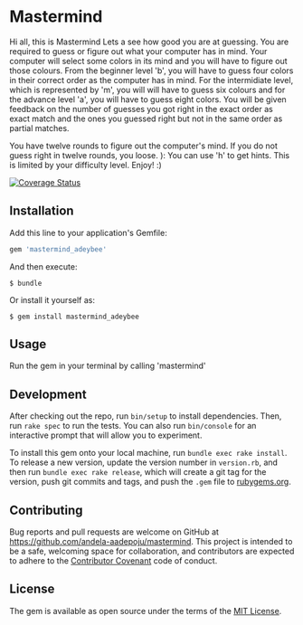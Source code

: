 # Mastermind
Hi all, this is Mastermind
Lets a see how good you are at guessing. You are required to guess or figure out what your computer has in mind. Your computer will select some colors in its mind and you will have to figure out those colours. From the beginner level 'b', you will have to guess four colors in their correct order as the computer has in mind. For the intermidiate level, which is represented by 'm', you will will have to guess six colours and for the  advance level 'a', you will have to guess eight colors. You will be given feedback on the number of guesses you got right in the exact order as exact match and the ones you guessed right but not in the same order as partial matches.

You have twelve rounds to figure out the computer's mind. If you do not guess right in twelve rounds, you loose. ): You can use 'h' to get hints. This is limited by your difficulty level.
Enjoy! :)

[![Coverage Status](https://coveralls.io/repos/andela-aadepoju/Mastermind/badge.svg?branch=master&service=github)](https://coveralls.io/github/andela-aadepoju/Mastermind?branch=master)

## Installation

Add this line to your application's Gemfile:

```ruby
gem 'mastermind_adeybee'
```

And then execute:

    $ bundle

Or install it yourself as:

    $ gem install mastermind_adeybee

## Usage

Run the gem in your terminal by calling 'mastermind'

## Development

After checking out the repo, run `bin/setup` to install dependencies. Then, run `rake spec` to run the tests. You can also run `bin/console` for an interactive prompt that will allow you to experiment.

To install this gem onto your local machine, run `bundle exec rake install`. To release a new version, update the version number in `version.rb`, and then run `bundle exec rake release`, which will create a git tag for the version, push git commits and tags, and push the `.gem` file to [rubygems.org](https://rubygems.org).


## Contributing

Bug reports and pull requests are welcome on GitHub at https://github.com/andela-aadepoju/mastermind. This project is intended to be a safe, welcoming space for collaboration, and contributors are expected to adhere to the [Contributor Covenant](contributor-covenant.org) code of conduct.


## License

The gem is available as open source under the terms of the [MIT License](http://opensource.org/licenses/MIT).

